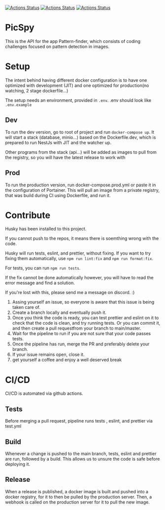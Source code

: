 [![Actions Status](https://github.com/pattern-finder/frontend/workflows/build/badge.svg)](https://github.com/pattern-finder/api/actions)
[![Actions Status](https://github.com/pattern-finder/frontend/workflows/tests/badge.svg)](https://github.com/pattern-finder/api/actions)
[![Actions Status](https://github.com/pattern-finder/frontend/workflows/release/badge.svg)](https://github.com/pattern-finder/api/actions)

# PicSpy

This is the API for the app Pattern-finder, which consists of coding challenges focused on pattern detection in images.

# Setup
The intent behind having different docker configuration is to have one optimized with development (JIT) and one optimized for production(no watching, 2 stage dockerfile...)

The setup needs an environment, provided in `.env`.
.env should look like `.env.example`


## Dev
To run the dev version, go to root of project and run `docker-compose up`.
It will start a stack (database, minio...) based on the Dockerfile.dev, which is prepared to run NestJs with JIT and the watcher up.

Other programs from the stack (api...) will be added as images to pull from the registry, so you will have the latest release to work with

## Prod
To run the production version, run docker-compose.prod.yml or paste it in the  configuration of Portainer.
This will pull an image from a private registry, that was build during CI using Dockerfile, and run it.

# Contribute

Husky has been installed to this project. 

If you cannot push to the repos, it means there is soemthing wrong with the code. 

Husky will run tests, eslint, and prettier, without fixing. If you want to try fixing them automatically, use `npm run lint:fix` and `npm run format:fix`.

For tests, you can run `npm run tests`.

If the fix cannot be done automatically however, you will have to read the error message and find a solution.

If you're lost with this, please send me a message on discord. :)

1) Assing yourself an issue, so everyone is aware that this issue is being taken care of.
2) Create a branch locally and eventually push it.
3) Once you think the code is ready, you can test prettier and eslint on it to check that the code is clean, and try running tests. Or you can commit it, and then create a pull requestfrom your branch to main/master.
4) Wait for the pipeline to run if you are not sure that your code passes tests.
5) Once the pipeline has run, merge the PR and preferably delete your branch.
6) If your issue remains open, close it.
7) get yourself a coffee and enjoy a well deserved break

# CI/CD
CI/CD is automated via github actions.
## Tests
Before merging a pull request, pipeline runs tests , eslint, and prettier via test.yml

## Build
Whenever a change is pushed to the main branch, tests, eslint and prettier are run, followed by a build. This allows us to unsure the code is safe before deploying it.

## Release
When a release is published, a docker image is built and pushed into a docker registry, for it to then be pulled by the production server. Then, a webhook is called on the production server for it to pull the new image.
